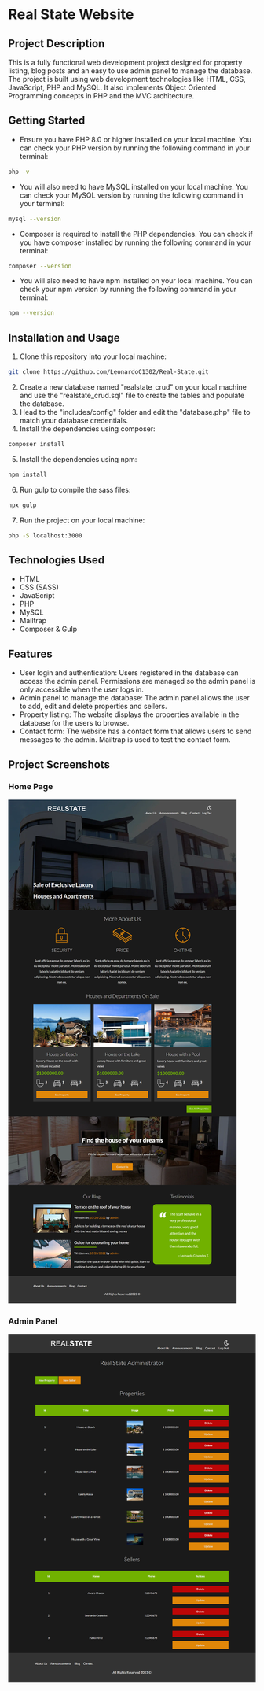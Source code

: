 # Real State Website 
## Project Description
This is a fully functional web development project designed for property listing, blog posts and an easy to use admin panel to manage the database. The project is built using web development technologies like HTML, CSS, JavaScript, PHP and MySQL. It also implements Object Oriented Programming concepts in PHP and the MVC architecture.

## Getting Started
- Ensure you have PHP 8.0 or higher installed on your local machine. You can check your PHP version by running the following command in your terminal:
``` bash
php -v
```
- You will also need to have MySQL installed on your local machine. You can check your MySQL version by running the following command in your terminal:
``` bash
mysql --version
```
- Composer is required to install the PHP dependencies. You can check if you have composer installed by running the following command in your terminal:
``` bash
composer --version
```

- You will also need to have npm installed on your local machine. You can check your npm version by running the following command in your terminal:
``` bash
npm --version
```

## Installation and Usage
1. Clone this repository into your local machine:
``` bash
git clone https://github.com/LeonardoC1302/Real-State.git
```
2. Create a new database named "realstate_crud" on your local machine and use the "realstate_crud.sql" file to create the tables and populate the database.
3. Head to the "includes/config" folder and edit the "database.php" file to match your database credentials.
4. Install the dependencies using composer:
``` bash
composer install
```
5. Install the dependencies using npm:
``` bash
npm install
```
6. Run gulp to compile the sass files:
``` bash
npx gulp
```
7. Run the project on your local machine:
``` bash
php -S localhost:3000
```

## Technologies Used
- HTML
- CSS (SASS)
- JavaScript
- PHP
- MySQL
- Mailtrap
- Composer & Gulp

## Features
- User login and authentication: Users registered in the database can access the admin panel. Permissions are managed so the admin panel is only accessible when the user logs in.
- Admin panel to manage the database: The admin panel allows the user to add, edit and delete properties and sellers. 
- Property listing: The website displays the properties available in the database for the users to browse.
- Contact form: The website has a contact form that allows users to send messages to the admin. Mailtrap is used to test the contact form.

## Project Screenshots
### Home Page
![alt text](/assets/images/realstate.png)
### Admin Panel
![alt text](/assets/images/adminPanel.png)